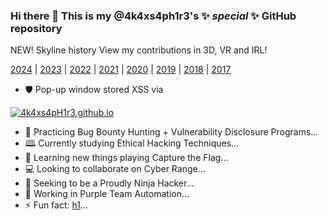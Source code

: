### Hi there 👋 This is my @4k4xs4ph1r3's ✨ _special_ ✨ GitHub repository

NEW! Skyline history View my contributions in 3D, VR and IRL!


[2024](https://skyline.github.com/4k4xs4ph1r3/2024) | [2023](https://skyline.github.com/4k4xs4ph1r3/2023) | [2022](https://skyline.github.com/4k4xs4ph1r3/2022) | [2021](https://skyline.github.com/4k4xs4ph1r3/2021) | [2020](https://skyline.github.com/4k4xs4ph1r3/2020) | [2019](https://skyline.github.com/4k4xs4ph1r3/2019) | [2018](https://skyline.github.com/4k4xs4ph1r3/2018) | [2017](https://skyline.github.com/4k4xs4ph1r3/2017)



-  🛡️ Pop-up window stored XSS via

[![4k4xs4pH1r3.github.io](https://github.githubassets.com/images/spinners/octocat-spinner-128.gif)](https://4k4xs4pH1r3.github.io)
-  🔭 Practicing Bug Bounty Hunting + Vulnerability Disclosure Programs...
-  🕮 Currently studying Ethical Hacking Techniques...
-  🚩 Learning new things playing Capture the Flag...
-  💻 Looking to collaborate on Cyber Range...
-  🥷 Seeking to be a Proudly Ninja Hacker...
-  💬 Working in Purple Team Automation...
-  ⚡ Fun fact: [h1](https://hackerone.com/akax/)...
